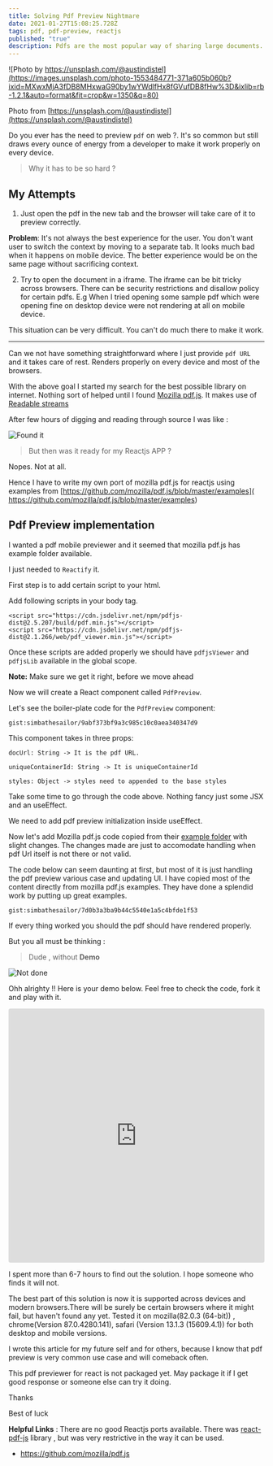 ```yaml
---
title: Solving Pdf Preview Nightmare
date: 2021-01-27T15:08:25.728Z
tags: pdf, pdf-preview, reactjs
published: "true"
description: Pdfs are the most popular way of sharing large documents. But does previewing them on web is consistent and easy ? . We will check that out in this article.
---
```



![Photo by https://unsplash.com/@austindistel](https://images.unsplash.com/photo-1553484771-371a605b060b?ixid=MXwxMjA3fDB8MHxwaG90by1wYWdlfHx8fGVufDB8fHw%3D&ixlib=rb-1.2.1&auto=format&fit=crop&w=1350&q=80)

Photo from [https://unsplash.com/@austindistel](https://unsplash.com/@austindistel)

Do you ever has the need to preview `pdf` on web ?. It's so common but still draws every ounce of energy from a developer to make it work properly on every device. 

> Why it has to be so hard ?

## My Attempts

1. Just open the pdf in the new tab and the browser will take care of it to preview  correctly.
  
**Problem**: It's not always the best experience for the user. You don't want user to switch the context by moving to a separate tab. It looks much bad when it happens on mobile device. The better experience would be on the same page without sacrificing context.

2. Try to open the document in a iframe. The iframe can be bit tricky across browsers. There can be security restrictions and disallow policy for certain pdfs. E.g When I tried opening some sample pdf which were opening fine on desktop device were not rendering at all on mobile device. 
   
This situation can be very difficult. You can't do much there to make it work.

---

Can we not have something straightforward where I just provide `pdf URL` and it takes care of rest. Renders properly on every device and most of the browsers.

With the above goal I started my search for the best possible library on internet. 
Nothing sort of helped until I found [Mozilla pdf.js](https://mozilla.github.io/pdf.js/).
It makes use of [Readable streams](https://developer.mozilla.org/en-US/docs/Web/API/ReadableStream)

After few hours of digging and reading through source I was like :

![Found it](https://media.giphy.com/media/12CcmGavTHjSOk/giphy.gif)




> But then was it ready for my Reactjs APP ?

Nopes. Not at all.


Hence I have to write my own port of mozilla pdf.js for reactjs using examples from  [https://github.com/mozilla/pdf.js/blob/master/examples]( https://github.com/mozilla/pdf.js/blob/master/examples)

## Pdf Preview implementation


I wanted a pdf mobile previewer and it seemed that mozilla pdf.js has example folder available.

I just needed to `Reactify` it.



First step is to add certain script to your html.

Add following scripts in your body tag.

```
<script src="https://cdn.jsdelivr.net/npm/pdfjs-dist@2.5.207/build/pdf.min.js"></script>
<script src="https://cdn.jsdelivr.net/npm/pdfjs-dist@2.1.266/web/pdf_viewer.min.js"></script>
```

Once these scripts are added properly we should have `pdfjsViewer` and  `pdfjsLib` available in the global scope.


**Note:** Make sure we get it right, before we move ahead


Now we will create a React component called `PdfPreview`.

Let's see the boiler-plate code for the `PdfPreview` component:


`gist:simbathesailor/9abf373bf9a3c985c10c0aea340347d9`

This component takes in three props: 

```
docUrl: String -> It is the pdf URL.

uniqueContainerId: String -> It is uniqueContainerId 

styles: Object -> styles need to appended to the base styles

```

Take some time to go through the code above. Nothing fancy just some JSX and an useEffect.


We need to add pdf preview initialization inside useEffect.

Now let's add Mozilla pdf.js code copied from their [example folder](https://github.com/mozilla/pdf.js/blob/master/examples) with slight changes. The changes made are just to accomodate handling when pdf Url itself is not there or not valid. 

The code below can seem daunting at first, but most of it is just handling the pdf preview various case and updating UI. I have copied most of the content directly from mozilla pdf.js examples. They have done a splendid work by putting up great examples.


`gist:simbathesailor/7d0b3a3ba9b44c5540e1a5c4bfde1f53`


If every thing worked you should the pdf should have rendered properly.

But you all must be thinking :

> Dude , without **Demo**

![Not done](https://media.giphy.com/media/QGZBpodY7Kdtw99y04/giphy.gif)



Ohh alrighty !! Here is your demo below. Feel free to check the code, fork it and play with it.


<iframe src="https://codesandbox.io/embed/practical-firefly-i5yly?fontsize=14&hidenavigation=1&theme=dark&view=preview"
  style="width:100%; height:500px; border:0; border-radius: 4px; overflow:hidden;"
  title="practical-firefly-i5yly"
  allow="accelerometer; ambient-light-sensor; camera; encrypted-media; geolocation; gyroscope; hid; microphone; midi; payment; usb; vr; xr-spatial-tracking"
  sandbox="allow-forms allow-modals allow-popups allow-presentation allow-same-origin allow-scripts"
  ></iframe>

I spent more than 6-7 hours to find out the solution. I hope someone who finds it will not.

The best part of this solution is now it is supported across devices and modern browsers.There will be surely be certain browsers where it might fail, but haven't found any yet.
Tested it on mozilla(82.0.3 (64-bit)) , chrome(Version 87.0.4280.141), safari (Version 13.1.3 (15609.4.1)) for both desktop and mobile versions.

I wrote this article for my future self and for others, because I know that pdf preview is very common use case and will comeback often.

This pdf previewer for react is not packaged yet. May package it if I get good response or someone else can try it doing.


Thanks

Best of luck



**Helpful Links** :  There are no good Reactjs ports available. There was [react-pdf-js](https://github.com/mikecousins/react-pdf-js/blob/master/README.md) library , but was very restrictive in the way it can be used.
- https://github.com/mozilla/pdf.js























